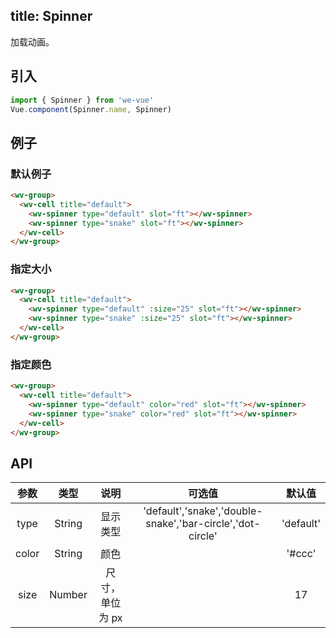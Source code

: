 title: Spinner
---
加载动画。

## 引入

```js
import { Spinner } from 'we-vue'
Vue.component(Spinner.name, Spinner)
```

## 例子

### 默认例子

```html
<wv-group>
  <wv-cell title="default">
    <wv-spinner type="default" slot="ft"></wv-spinner>
    <wv-spinner type="snake" slot="ft"></wv-spinner>
  </wv-cell>
</wv-group>
```

### 指定大小

```html
<wv-group>
  <wv-cell title="default">
    <wv-spinner type="default" :size="25" slot="ft"></wv-spinner>
    <wv-spinner type="snake" :size="25" slot="ft"></wv-spinner>
  </wv-cell>
</wv-group>
```

### 指定颜色

```html
<wv-group>
  <wv-cell title="default">
    <wv-spinner type="default" color="red" slot="ft"></wv-spinner>
    <wv-spinner type="snake" color="red" slot="ft"></wv-spinner>
  </wv-cell>
</wv-group>
```

## API

|   参数   |   类型    |   说明   | 可选值  |  默认值  |
| :----: | :-----: | :----: | :--: | :---: |
| type  | String  |  显示类型   | 'default','snake','double-snake','bar-circle','dot-circle'   |   'default'    |
| color  | String  |  颜色   |      |   '#ccc'    |
| size  | Number  |  尺寸，单位为 px   |      |   17    |

